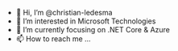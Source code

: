 - 👋 Hi, I’m @christian-ledesma
- 👀 I’m interested in Microsoft Technologies
- 🌱 I’m currently focusing on .NET Core & Azure
- 📫 How to reach me ...

<!---
christian-ledesma/christian-ledesma is a ✨ special ✨ repository because its `README.md` (this file) appears on your GitHub profile.
You can click the Preview link to take a look at your changes.
--->
